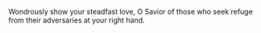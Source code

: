 Wondrously show your steadfast love, O Savior of those who seek refuge from their adversaries at your right hand.
